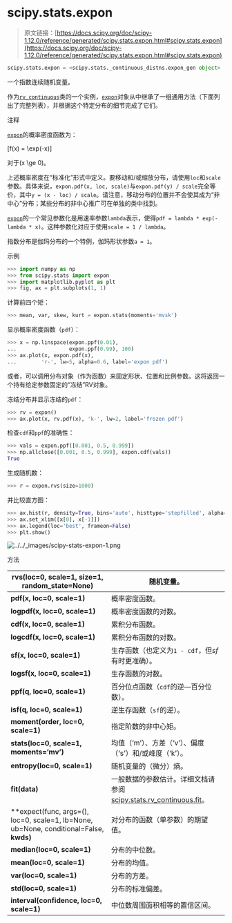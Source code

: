 # scipy.stats.expon

> 原文链接：[https://docs.scipy.org/doc/scipy-1.12.0/reference/generated/scipy.stats.expon.html#scipy.stats.expon](https://docs.scipy.org/doc/scipy-1.12.0/reference/generated/scipy.stats.expon.html#scipy.stats.expon)

```py
scipy.stats.expon = <scipy.stats._continuous_distns.expon_gen object>
```

一个指数连续随机变量。

作为[`rv_continuous`](scipy.stats.rv_continuous.html#scipy.stats.rv_continuous "scipy.stats.rv_continuous")类的一个实例，[`expon`](#scipy.stats.expon "scipy.stats.expon")对象从中继承了一组通用方法（下面列出了完整列表），并根据这个特定分布的细节完成了它们。

注释

[`expon`](#scipy.stats.expon "scipy.stats.expon")的概率密度函数为：

\[f(x) = \exp(-x)\]

对于\(x \ge 0\)。

上述概率密度在“标准化”形式中定义。要移动和/或缩放分布，请使用`loc`和`scale`参数。具体来说，`expon.pdf(x, loc, scale)`与`expon.pdf(y) / scale`完全等价，其中`y = (x - loc) / scale`。请注意，移动分布的位置并不会使其成为“非中心”分布；某些分布的非中心推广可在单独的类中找到。

[`expon`](#scipy.stats.expon "scipy.stats.expon")的一个常见参数化是用速率参数`lambda`表示，使得`pdf = lambda * exp(-lambda * x)`。这种参数化对应于使用`scale = 1 / lambda`。

指数分布是伽玛分布的一个特例，伽玛形状参数`a = 1`。

示例

```py
>>> import numpy as np
>>> from scipy.stats import expon
>>> import matplotlib.pyplot as plt
>>> fig, ax = plt.subplots(1, 1) 
```

计算前四个矩：

```py
>>> mean, var, skew, kurt = expon.stats(moments='mvsk') 
```

显示概率密度函数（`pdf`）：

```py
>>> x = np.linspace(expon.ppf(0.01),
...                 expon.ppf(0.99), 100)
>>> ax.plot(x, expon.pdf(x),
...        'r-', lw=5, alpha=0.6, label='expon pdf') 
```

或者，可以调用分布对象（作为函数）来固定形状、位置和比例参数。这将返回一个持有给定参数固定的“冻结”RV对象。

冻结分布并显示冻结的`pdf`：

```py
>>> rv = expon()
>>> ax.plot(x, rv.pdf(x), 'k-', lw=2, label='frozen pdf') 
```

检查`cdf`和`ppf`的准确性：

```py
>>> vals = expon.ppf([0.001, 0.5, 0.999])
>>> np.allclose([0.001, 0.5, 0.999], expon.cdf(vals))
True 
```

生成随机数：

```py
>>> r = expon.rvs(size=1000) 
```

并比较直方图：

```py
>>> ax.hist(r, density=True, bins='auto', histtype='stepfilled', alpha=0.2)
>>> ax.set_xlim([x[0], x[-1]])
>>> ax.legend(loc='best', frameon=False)
>>> plt.show() 
```

![../../_images/scipy-stats-expon-1.png](../Images/cac832b79369394a359f658f133d423b.png)

方法

| **rvs(loc=0, scale=1, size=1, random_state=None)** | 随机变量。 |
| --- | --- |
| **pdf(x, loc=0, scale=1)** | 概率密度函数。 |
| **logpdf(x, loc=0, scale=1)** | 概率密度函数的对数。 |
| **cdf(x, loc=0, scale=1)** | 累积分布函数。 |
| **logcdf(x, loc=0, scale=1)** | 累积分布函数的对数。 |
| **sf(x, loc=0, scale=1)** | 生存函数（也定义为`1 - cdf`，但*sf*有时更准确）。 |
| **logsf(x, loc=0, scale=1)** | 生存函数的对数。 |
| **ppf(q, loc=0, scale=1)** | 百分位点函数（`cdf`的逆—百分位数）。 |
| **isf(q, loc=0, scale=1)** | 逆生存函数（`sf`的逆）。 |
| **moment(order, loc=0, scale=1)** | 指定阶数的非中心矩。 |
| **stats(loc=0, scale=1, moments=’mv’)** | 均值（‘m’）、方差（‘v’）、偏度（‘s’）和/或峰度（‘k’）。 |
| **entropy(loc=0, scale=1)** | 随机变量的（微分）熵。 |
| **fit(data)** | 一般数据的参数估计。详细文档请参阅 [scipy.stats.rv_continuous.fit](https://docs.scipy.org/doc/scipy/reference/generated/scipy.stats.rv_continuous.fit.html#scipy.stats.rv_continuous.fit)。 |
| **expect(func, args=(), loc=0, scale=1, lb=None, ub=None, conditional=False, **kwds)** | 对分布的函数（单参数）的期望值。 |
| **median(loc=0, scale=1)** | 分布的中位数。 |
| **mean(loc=0, scale=1)** | 分布的均值。 |
| **var(loc=0, scale=1)** | 分布的方差。 |
| **std(loc=0, scale=1)** | 分布的标准偏差。 |
| **interval(confidence, loc=0, scale=1)** | 中位数周围面积相等的置信区间。 |
